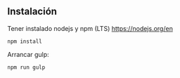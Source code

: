 ## Instalación

Tener instalado nodejs y npm (LTS) https://nodejs.org/en

```
npm install
```

Arrancar gulp:

```
npm run gulp
```
